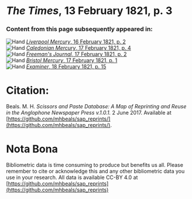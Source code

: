 # *The Times*, 13 February 1821, p. 3  
  
### Content from this page subsequently appeared in:  
![Hand](http://scissorsandpaste.net/wp-content/uploads/2017/06/smallhandpointer.png) [*Liverpool Mercury*, 16 February 1821, p. 2](https://mhbeals.github.io/sap_html/Liverpool-Mercury/Liverpool-Mercury-16-February-1821-p-2)  
![Hand](http://scissorsandpaste.net/wp-content/uploads/2017/06/smallhandpointer.png) [*Caledonian Mercury*, 17 February 1821, p. 4](https://mhbeals.github.io/sap_html/Caledonian-Mercury/Caledonian-Mercury-17-February-1821-p-4)  
![Hand](http://scissorsandpaste.net/wp-content/uploads/2017/06/smallhandpointer.png) [*Freeman's Journal*, 17 February 1821, p. 2](https://mhbeals.github.io/sap_html/Freeman's-Journal/Freeman's-Journal-17-February-1821-p-2)  
![Hand](http://scissorsandpaste.net/wp-content/uploads/2017/06/smallhandpointer.png) [*Bristol Mercury*, 17 February 1821, p. 1](https://mhbeals.github.io/sap_html/Bristol-Mercury/Bristol-Mercury-17-February-1821-p-1)  
![Hand](http://scissorsandpaste.net/wp-content/uploads/2017/06/smallhandpointer.png) [*Examiner*, 18 February 1821, p. 15](https://mhbeals.github.io/sap_html/Examiner/Examiner-18-February-1821-p-15)  


# Citation: 

Beals. M. H. *Scissors and Paste Database: A Map of Reprinting and Reuse in the Anglophone Newspaper Press v.1.0.1.* 2 June 2017. Available at [https://github.com/mhbeals/sap_reprints/](https://github.com/mhbeals/sap_reprints/). 

# Nota Bona

Bibliometric data is time consuming to produce but benefits us all. Please remember to cite or acknowledge this and any other bibliometric data you use in your research. All data is available CC-BY 4.0 at [https://github.com/mhbeals/sap_reprints](https://github.com/mhbeals/sap_reprints)